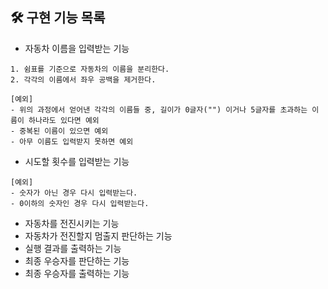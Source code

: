 ## 🛠 구현 기능 목록
- 자동차 이름을 입력받는 기능
```
1. 쉼표를 기준으로 자동차의 이름을 분리한다.
2. 각각의 이름에서 좌우 공백을 제거한다.

[예외]
- 위의 과정에서 얻어낸 각각의 이름들 중, 길이가 0글자("") 이거나 5글자를 초과하는 이름이 하나라도 있다면 예외
- 중복된 이름이 있으면 예외
- 아무 이름도 입력받지 못하면 예외
```

- 시도할 횟수를 입력받는 기능
```
[예외]
- 숫자가 아닌 경우 다시 입력받는다.
- 0이하의 숫자인 경우 다시 입력받는다.
```

- 자동차를 전진시키는 기능
- 자동차가 전진할지 멈출지 판단하는 기능
- 실행 결과를 출력하는 기능
- 최종 우승자를 판단하는 기능
- 최종 우승자를 출력하는 기능

<br>

